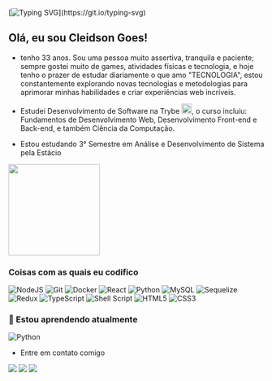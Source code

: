 [![Typing SVG](https://readme-typing-svg.demolab.com?font=Fira+Code&weight=500&size=20&pause=1000&color=C0FF25&random=false&width=435&separator=%3C&lines=console.log(%22Ol%C3%A1%2C+eu+sou+o+Clei+%F0%9F%A7%94%F0%9F%8F%BB%22);)](https://git.io/typing-svg)
## Olá, eu sou Cleidson Goes!

- tenho 33 anos. Sou uma pessoa muito assertiva, tranquila e paciente; sempre gostei muito de games, atividades físicas e tecnologia, e hoje tenho o prazer de estudar diariamente o que amo "TECNOLOGIA", estou constantemente explorando novas tecnologias e metodologias para aprimorar minhas habilidades e criar experiências web incríveis.

- Estudei Desenvolvimento de Software na Trybe <img width='20px' height='20px' src='https://yt3.ggpht.com/a/AATXAJwv6J1DhKJtvmWwLg4NCBlef2r9VhiYfVwQPvNd=s900-c-k-c0xffffffff-no-rj-mo' />, o curso incluiu: Fundamentos de Desenvolvimento Web, Desenvolvimento Front-end e Back-end, e também Ciência da Computação.

- Estou estudando 3° Semestre em Análise e Desenvolvimento de Sistema pela Estácio

<div>
  <img height="180em" src="https://github-readme-stats.vercel.app/api/top-langs/?username=CleidsonGoes&layout=compact&langs_count=16&theme=dracula"/>
</div>

### Coisas com as quais eu codifico

![NodeJS](https://img.shields.io/badge/node.js-6DA55F?style=for-the-badge&logo=node.js&logoColor=white)
![Git](https://img.shields.io/badge/git-%23F05033.svg?style=for-the-badge&logo=git&logoColor=white)
![Docker](https://img.shields.io/badge/docker-%230db7ed.svg?style=for-the-badge&logo=docker&logoColor=white)
![React](https://img.shields.io/badge/react-%2320232a.svg?style=for-the-badge&logo=react&logoColor=%2361DAFB)
![Python](https://img.shields.io/badge/python-3670A0?style=for-the-badge&logo=python&logoColor=ffdd54)
![MySQL](https://img.shields.io/badge/mysql-%2300f.svg?style=for-the-badge&logo=mysql&logoColor=white)
![Sequelize](https://img.shields.io/badge/Sequelize-52B0E7?style=for-the-badge&logo=Sequelize&logoColor=white)
![Redux](https://img.shields.io/badge/redux-%23593d88.svg?style=for-the-badge&logo=redux&logoColor=white)
![TypeScript](https://img.shields.io/badge/typescript-%23007ACC.svg?style=for-the-badge&logo=typescript&logoColor=white)
![Shell Script](https://img.shields.io/badge/shell_script-%23121011.svg?style=for-the-badge&logo=gnu-bash&logoColor=white)
![HTML5](https://img.shields.io/badge/html5-%23E34F26.svg?style=for-the-badge&logo=html5&logoColor=white)
![CSS3](https://img.shields.io/badge/css3-%231572B6.svg?style=for-the-badge&logo=css3&logoColor=white)

###  🌱 Estou aprendendo atualmente
![Python](https://img.shields.io/badge/python-3670A0?style=for-the-badge&logo=python&logoColor=ffdd54)

- Entre em contato comigo

<div> 
  <a href="https://www.instagram.com/cleidson.goes/" target="_blank"><img src="https://img.shields.io/badge/-Instagram-%23E4405F?style=for-the-badge&logo=instagram&logoColor=white" target="_blank"></a>
  <a href = "mailto:jorgegoes4@gmail.com"><img src="https://img.shields.io/badge/-Gmail-%23333?style=for-the-badge&logo=gmail&logoColor=white" target="_blank"></a>
  <a href="https://www.linkedin.com/in/cleidson-jorge-s-goes/" target="_blank"><img src="https://img.shields.io/badge/-LinkedIn-%230077B5?style=for-the-badge&logo=linkedin&logoColor=white" target="_blank"></a> 
</div>
